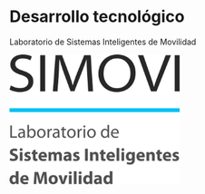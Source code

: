 # Desarrollo tecnológico

Laboratorio de Sistemas Inteligentes de Movilidad

<img src="../images/simovi.png" alt="Laboratorio de Sistemas Inteligentes de Movilidad" width="300"/>

